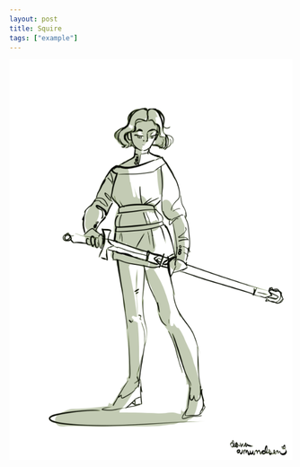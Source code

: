 ```yaml
---
layout: post
title: Squire
tags: ["example"]
---
```


![A sketch of a woman in a Medievan tunic and leggings drawing a sword.](/assets/img/post/squire.png)
